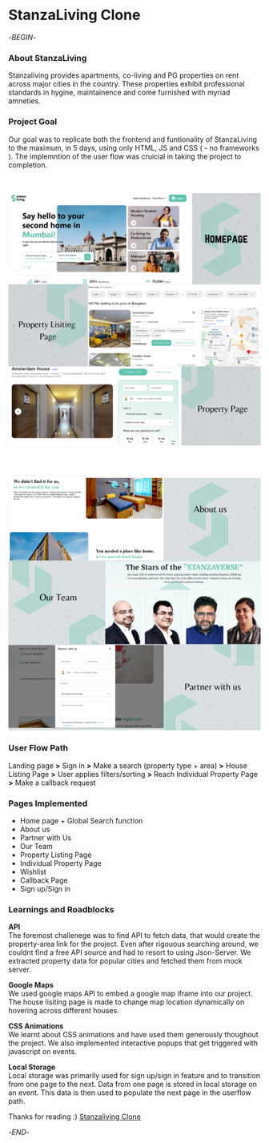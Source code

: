 <img  src="https://res.cloudinary.com/stanza-living/image/upload/v1668526144/Website%20v5/Logo/Stanza_Living_Digital_Logo_white_new.png"
alt="" width="300px">

<h1> StanzaLiving Clone </h1>


-*BEGIN*-

<h3> About StanzaLiving </h3>

Stanzaliving provides apartments, co-living and PG properties on rent across major cities in the country. These properties exhibit professional standards in hygine, maintainence and come furnished with myriad amneties. 

<h3> Project Goal </h3>
Our goal was to replicate both the frontend and funtionality of StanzaLiving to the maximum, in 5 days, using only HTML, JS and CSS ( - no frameworks ). The implemntion of the user flow was cruicial in taking the project to completion.   

<br><br>
![snips from project 1](./readme_homepage.png "Home Page, Property Listing Page and Property Page")

<br><br>

![snips from porject 2](./readme_homepage2.png "About us, Partner with Us and Our Team Page")

<h3> User Flow Path </h3> 

Landing page  **>**  Sign in  **>**  Make a search (property type + area)  **>**  House Listing Page  **>**  User applies filters/sorting  **>**  Reach Individual Property Page  **>**   Make a callback request 

<h3> Pages Implemented </h3>

* Home page + Global Search function  
* About us 
* Partner with Us
* Our Team 
* Property Listing Page 
* Individual Property Page 
* Wishlist 
* Callback Page
* Sign up/Sign in 

<h3> Learnings and Roadblocks</h3>

**API** <br>
The foremost challenege was to find API to fetch data, that would create the property-area link for the project.  Even after rigouous searching around, we couldnt find a free API source and had to resort to using Json-Server. We extracted property data for popular cities and fetched them from mock server.  

**Google Maps** <br>
We used google maps API to embed a google map iframe into our project. The house lisiting page is made to change map location dynamically on hovering across different houses. 

**CSS Animations** <br>
We learnt about CSS animations and have used them generously thoughout the project. We also implemented interactive popups that get triggered with javascript on events. 

**Local Storage** <br>
Local storage was primarily used for sign up/sign in feature and to transition from one page to the next. Data from one page is stored in local storage on an event. This data is then used to populate the next page in the userflow path. 


Thanks for reading :) [Stanzaliving Clone](https://code735.github.io/stanzaLiving/)


-*END*-